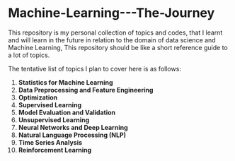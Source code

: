 # Machine-Learning---The-Journey
This repository is my personal collection of topics and codes, that I learnt and will learn in the future in relation to the domain of data science and Machine Learning, This repository should be like a short reference guide to a lot of topics.

The tentative list of topics I plan to cover here is as follows:

1. **Statistics for Machine Learning**
2. **Data Preprocessing and Feature Engineering**
3. **Optimization**
4. **Supervised Learning**
5. **Model Evaluation and Validation**
6. **Unsupervised Learning**
7. **Neural Networks and Deep Learning**
8. **Natural Language Processing (NLP)**
9. **Time Series Analysis**
10. **Reinforcement Learning**
